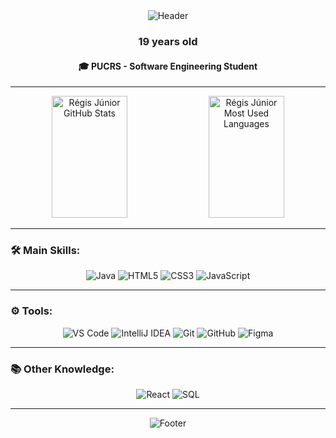 <div align="center">
  <img src="https://capsule-render.vercel.app/api?type=waving&height=100&color=52796f&text=Régis%20Júnior&section=header&fontColor=eff6e0&fontAlign=50&animation=fadeIn&fontSize=50" alt="Header" />
</div>

<div align="center">
  <h3>19 years old 
  <h4>🎓 PUCRS - Software Engineering Student</h4>
</div>

---

<div align="center">  
  <img width="49%" height="195px" src="https://github-readme-stats.vercel.app/api?username=regisamxjr&show_icons=true&count_private=true&hide_border=true&title_color=6ab04c&icon_color=6ab04c&text_color=dcdde1&bg_color=0d1117" alt="Régis Júnior GitHub Stats" /> 
  <img width="49%" height="195px" src="https://github-readme-stats.vercel.app/api/top-langs/?username=regisamxjr&layout=compact&hide_border=true&title_color=6ab04c&text_color=dcdde1&bg_color=0d1117" alt="Régis Júnior Most Used Languages" />
</div>

---

### 🛠 Main Skills:

<div align="center">
  <img src="https://img.shields.io/badge/Java-007396?style=for-the-badge&logo=java&logoColor=white" alt="Java">
  <img src="https://img.shields.io/badge/HTML5-E34F26?style=for-the-badge&logo=html5&logoColor=white" alt="HTML5">
  <img src="https://img.shields.io/badge/CSS3-1572B6?style=for-the-badge&logo=css3&logoColor=white" alt="CSS3">
  <img src="https://img.shields.io/badge/JavaScript-F7DF1E?style=for-the-badge&logo=javascript&logoColor=black" alt="JavaScript">
</div>

---

### ⚙️ Tools:

<div align="center">
  <img src="https://img.shields.io/badge/VS%20Code-007ACC?style=for-the-badge&logo=visual-studio-code&logoColor=white" alt="VS Code">
  <img src="https://img.shields.io/badge/IntelliJ-000000?style=for-the-badge&logo=intellij-idea&logoColor=white" alt="IntelliJ IDEA">
  <img src="https://img.shields.io/badge/Git-F05032?style=for-the-badge&logo=git&logoColor=white" alt="Git">
  <img src="https://img.shields.io/badge/GitHub-181717?style=for-the-badge&logo=github&logoColor=white" alt="GitHub">
  <img src="https://img.shields.io/badge/Figma-F24E1E?style=for-the-badge&logo=figma&logoColor=white" alt="Figma">
</div>

---

### 📚 Other Knowledge:

<div align="center">
  <img src="https://img.shields.io/badge/React-61DAFB?style=for-the-badge&logo=react&logoColor=black" alt="React">
  <img src="https://img.shields.io/badge/SQL-4479A1?style=for-the-badge&logo=postgresql&logoColor=white" alt="SQL">
</div>

---

<div align="center">
  <img src="https://capsule-render.vercel.app/api?type=waving&height=100&color=52796f&section=footer" alt="Footer" />
</div>
